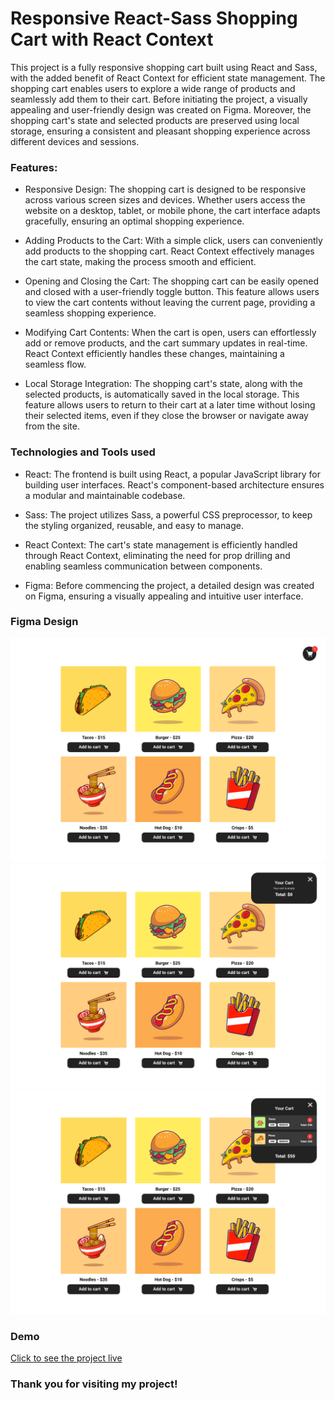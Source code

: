 # Responsive React-Sass Shopping Cart with React Context

This project is a fully responsive shopping cart built using React and Sass, with the added benefit of React Context for efficient state management. The shopping cart enables users to explore a wide range of products and seamlessly add them to their cart. Before initiating the project, a visually appealing and user-friendly design was created on Figma. Moreover, the shopping cart's state and selected products are preserved using local storage, ensuring a consistent and pleasant shopping experience across different devices and sessions.

### Features:

- Responsive Design: The shopping cart is designed to be responsive across various screen sizes and devices. Whether users access the website on a desktop, tablet, or mobile phone, the cart interface adapts gracefully, ensuring an optimal shopping experience.

- Adding Products to the Cart: With a simple click, users can conveniently add products to the shopping cart. React Context effectively manages the cart state, making the process smooth and efficient.
  
- Opening and Closing the Cart: The shopping cart can be easily opened and closed with a user-friendly toggle button. This feature allows users to view the cart contents without leaving the current page, providing a seamless shopping experience.

- Modifying Cart Contents: When the cart is open, users can effortlessly add or remove products, and the cart summary updates in real-time. React Context efficiently handles these changes, maintaining a seamless flow.

- Local Storage Integration: The shopping cart's state, along with the selected products, is automatically saved in the local storage. This feature allows users to return to their cart at a later time without losing their selected items, even if they close the browser or navigate away from the site.

### Technologies and Tools used

- React: The frontend is built using React, a popular JavaScript library for building user interfaces. React's component-based architecture ensures a modular and maintainable codebase.
  
- Sass: The project utilizes Sass, a powerful CSS preprocessor, to keep the styling organized, reusable, and easy to manage.
  
- React Context: The cart's state management is efficiently handled through React Context, eliminating the need for prop drilling and enabling seamless communication between components.
  
- Figma: Before commencing the project, a detailed design was created on Figma, ensuring a visually appealing and intuitive user interface.

### Figma Design

![DesktopVersion](/public/screenshots/closed-cart.png)
![DesktopVersion](/public/screenshots/open-cart-without-products.png)
![DesktopVersion](/public/screenshots/open-cart-with-products.png)

### Demo

[Click to see the project live](https://shopping-cart-react-context.vercel.app/)

### Thank you for visiting my project! 
